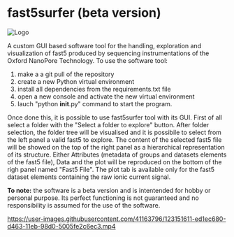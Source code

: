# fast5surfer (beta version)
![Logo](https://user-images.githubusercontent.com/41163796/123153288-ca8dad00-d465-11eb-935d-f2550d7c2fc1.jpg)

A custom GUI based software tool for the handling, exploration and visualization of fast5 produced by sequencing instrumentations of the Oxford NanoPore Technology.
To use the software tool:
1) make a a git pull of the repository
2) create a new Python virtual environment
3) install all dependencies from the requirements.txt file
4) open a new console and activate the new virtual environment
5) lauch "python __init__.py" command to start the program.

Once done this, it is possible to use fast5surfer tool with its GUI. 
First of all select a folder with the "Select a folder to explore" button.
After folder selection, the folder tree will be visualised and it is possibile to select from the left panel a valid fast5 to explore.
The content of the selected fast5 file will be showed on the top of the right panel as a hierarchical representation of its structure. 
Either Attributes (metadata of groups and datasets elements of the fast5 file), Data and the plot will be reproduced on the bottom of the righ panel named "Fast5 File".
The plot tab is available only for the fast5 dataset elements containing the raw ionic current signal.

**To note:** the software is a beta version and is intentended for hobby or personal purpose. Its perfect functioning is not guaranteed and no responsibility is assumed for the use of the software.

https://user-images.githubusercontent.com/41163796/123151611-ed1ec680-d463-11eb-98d0-5005fe2c6ec3.mp4
